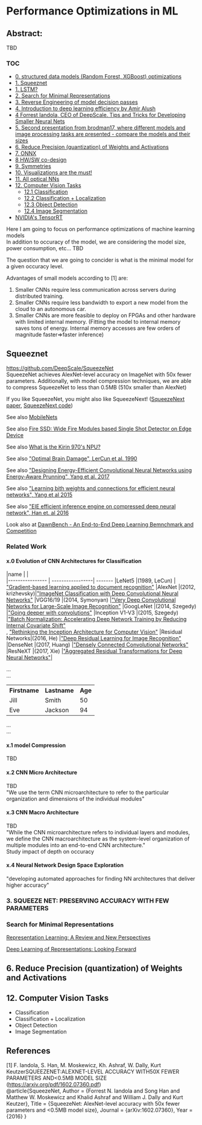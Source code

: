
# Performance Optimizations in ML

## Abstract:
TBD

### TOC
* [0. structured data models (Random Forest, XGBoost) optimizations](#section0)
* [1. Squeeznet](#section1)
* [1. LSTM?](#section1)
* [2. Search for Minimal Representations](#section2)
* [3. Reverse Engineering of model decision passes](#section3)
* [4. Introduction to deep learning efficiency by Amir Alush](https://youtu.be/x5C9XnYanLw)
* [4 Forrest Iandola, CEO of DeepScale. Tips and Tricks for Developing Smaller Neural Nets](https://www.youtube.com/watch?v=N-HnlYlhb18)
* [5. Second presentation from brodman17, where different models and image processing tasks are presented - compare the models and their sizes](#section5)
* [6. Reduce Precision (quantization) of Weights and Activations](#section6)
* [7. ONNX](https://github.com/onnx/onnx)
* [8 HW/SW co-design](#section8)
* [9. Symmetries](#section9)
* [10. Visualizations are the must!](#secrion10)
* [11. All optical NNs](#section11)
* [12. Computer Vision Tasks](#section12)
    * [12.1 Classification](#section12.1)
    * [12.2 Classification + Localization](#section12.2)
    * [12.3 Object Detection](#section12.3)
    * [12.4 Image Segmentation](#section12.4)
* [NVIDIA's TensorRT](#section13)

Here I am going to focus on performance optimizations of machine learning models<br>
In addition to occuracy of the model, we are considering the model size, power consumption, etc... TBD<br>

The question that we are going to concider is what is the minimal model for a given occuracy level. 

Advantages of small models according to [1] are:
1. Smaller CNNs require less communication across servers during distributed training.  
2. Smaller CNNs require less bandwidth to export a new model from the
cloud to an autonomous car. 
3. Smaller CNNs are more feasible to deploy on FPGAs and other hardware with limited internal memory. (Fitting the model to internal memory saves tons of energy. Internal memory accesses are few orders of magnitude faster=>faster inference)

## Squeeznet
https://github.com/DeepScale/SqueezeNet <br>
SqueezeNet achieves AlexNet-level accuracy on ImageNet with 50x fewer parameters.  Additionally, with model compression techniques, we are able to compress SqueezeNet to less than 0.5MB (510x smaller than AlexNet)

If you like SqueezeNet, you might also like SqueezeNext! ([SqueezeNext paper](https://arxiv.org/abs/1803.10615), [SqueezeNext code](https://github.com/amirgholami/SqueezeNext))

See also [MobileNets](https://arxiv.org/abs/1704.04861)

See also [Fire SSD: Wide Fire Modules based Single Shot Detector on Edge Device](https://arxiv.org/abs/1806.05363)

See also [What is the Kirin 970's NPU? ](https://www.youtube.com/watch?v=A6ouKQjvSmw)

See also ["Optimal Brain Damage", LerCun et al. 1990](http://yann.lecun.com/exdb/publis/pdf/lecun-90b.pdf)

See also ["Designing Energy-Efficient Convolutional Neural Networks using Energy-Aware Prunning", Yang et al. 2017](https://arxiv.org/abs/1611.05128)

See also ["Learning bith weights and connections for efficient neural networks", Yang et al 2015](https://arxiv.org/abs/1506.02626)

See also ["EIE efficient inference engine on compressed deep neural network", Han et. al 2016](https://arxiv.org/abs/1602.01528)


Look also at [DawnBench - An End-to-End Deep Learning Bemnchmark and Competition](https://dawn.cs.stanford.edu/benchmark/)

### Related Work

#### x.0 Evolution of CNN Architectures for Classification

|name             |                  |        
|---------------- | -----------------| ------- 
|LeNet5           |(1989, LeCun)     | ["Gradient-based learning applied to document recognition"](http://yann.lecun.com/exdb/publis/pdf/lecun-01a.pdf)
|AlexNet          |(2012, krizhevsky)|["ImageNet Classification with Deep Convolutional Neural Networks"](https://papers.nips.cc/paper/4824-imagenet-classification-with-deep-convolutional-neural-networks.pdf) 
|VGG16/19         |(2014, Symonyan)  |["Very Deep Convolutional Networks for Large-Scale Image Recognition"](https://arxiv.org/abs/1409.1556) 
|GoogLeNet        |(2014, Szegedy)   |["Going deeper with convolutions"](https://arxiv.org/abs/1409.4842) 
|Inception V1-V3  |(2015, Szegedy)   |["Batch Normalization: Accelerating Deep Network Training by Reducing Internal Covariate Shift"](https://arxiv.org/abs/1502.03167)<br>, ["Rethinking the Inception Architecture for Computer Vision"](https://arxiv.org/abs/1512.00567)
|Residual Networks|(2016, He)        |["Deep Residual Learning for Image Recognition"](https://arxiv.org/abs/1512.03385) 
|DenseNet         |(2017, Huang)     |["Densely Connected Convolutional Networks"](https://arxiv.org/abs/1608.06993)
|ResNeXT          |(2017, Xie)       |["Aggregated Residual Transformations for Deep Neural Networks"](https://arxiv.org/abs/1611.05431)|

...<br>
...
 <table style="width:100%">
  <tr>
    <th>Firstname</th>
    <th>Lastname</th>
    <th>Age</th>
  </tr>
  <tr>
    <td>Jill</td>
    <td>Smith</td>
    <td>50</td>
  </tr>
  <tr>
    <td>Eve</td>
    <td>Jackson</td>
    <td>94</td>
  </tr>
</table> 

...<br>
...



#### x.1 model Compression
TBD
#### x.2 CNN Micro Architecture
TBD<br>
"We use the term CNN microarchitecture to refer to the particular organization and dimensions of the individual modules"
#### x.3 CNN Macro Architecture
TBD<br>
"While  the  CNN  microarchitecture  refers  to  individual  layers  and  modules,  we  define  the CNN macroarchitecture as the system-level organization of multiple modules into an end-to-end CNN architecture."<br>
Study impact of depth on occuracy
#### x.4 Neural Network Design Space Exploration
"developing automated approaches for finding NN architectures that deliver higher accuracy"

### 3. SQUEEZE NET: PRESERVING ACCURACY  WITH  FEW PARAMETERS

### Search for Minimal Representations
[Representation Learning: A Review and New Perspectives](https://arxiv.org/abs/1206.5538?context=cs)

[Deep Learning of Representations: Looking Forward](https://arxiv.org/abs/1305.0445)

<a id='section6'></a>
## 6. Reduce Precision (quantization) of Weights and Activations



<a id='section12'></a>
## 12. Computer Vision Tasks

* Classification
* Classification + Localization
* Object Detection
* Image Segmentation

## References

[1] F. Iandola, S. Han, M. Moskewicz, Kh. Ashraf, W. Dally, Kurt KeutzerSQUEEZENET:ALEXNET-LEVEL ACCURACY   WITH50X FEWER PARAMETERS AND<0.5MB MODEL SIZE (https://arxiv.org/pdf/1602.07360.pdf)<br>
@article{SqueezeNet,
    Author = {Forrest N. Iandola and Song Han and Matthew W. Moskewicz and Khalid Ashraf and William J. Dally and Kurt Keutzer},
    Title = {SqueezeNet: AlexNet-level accuracy with 50x fewer parameters and $<$0.5MB model size},
    Journal = {arXiv:1602.07360},
    Year = {2016}
}
